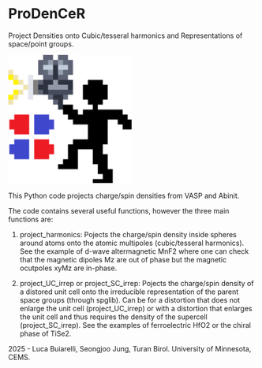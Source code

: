 # ProDenCeR

Project Densities onto Cubic/tesseral harmonics and Representations of space/point groups.

<img src="Logo.png" alt="ProDenCeR logo" width="250"/>

This Python code projects charge/spin densities from VASP and Abinit. 

The code contains several useful functions, however the three main functions are:

1) project_harmonics: Pojects the charge/spin density inside spheres around atoms onto the atomic multipoles (cubic/tesseral harmonics). See the example of d-wave altermagnetic MnF2 where one can check that the magnetic dipoles Mz are out of phase but the magnetic ocutpoles xyMz are in-phase.

2) project_UC_irrep or project_SC_irrep: Pojects the charge/spin density of a distored unit cell onto the irreducible representation of the parent space groups (through spglib). Can be for a distortion that does not enlarge the unit cell (project_UC_irrep) or with a distortion that enlarges the unit cell and thus requires the density of the supercell (project_SC_irrep). See the examples of ferroelectric HfO2 or the chiral phase of TiSe2.


2025 - Luca Buiarelli, Seongjoo Jung, Turan Birol. University of Minnesota, CEMS.
